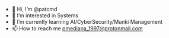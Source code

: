 - 👋 Hi, I’m @patcmd
- 👀 I’m interested in Systems 
- 🌱 I’m currently learning AI/CyberSecurity/Munki Management
- 📫 How to reach me pmediana_1997@protonmail.com

<!---
patcmd/patcmd is a ✨ special ✨ repository because its `README.md` (this file) appears on your GitHub profile.
You can click the Preview link to take a look at your changes.
--->
